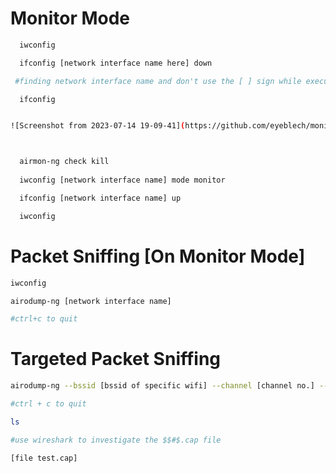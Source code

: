 
# Monitor Mode



 









```bash
  iwconfig

  ifconfig [network interface name here] down

 #finding network interface name and don't use the [ ] sign while executing 

  ifconfig 


![Screenshot from 2023-07-14 19-09-41](https://github.com/eyeblech/monitor_mode/assets/78268197/ca07027e-d3b6-4e83-8624-1c3447e67db1)



  airmon-ng check kill
  
  iwconfig [network interface name] mode monitor

  ifconfig [network interface name] up

  iwconfig

```
# Packet Sniffing [On Monitor Mode]

```bash
iwconfig

airodump-ng [network interface name]

#ctrl+c to quit
```
# Targeted Packet Sniffing
```bash
airodump-ng --bssid [bssid of specific wifi] --channel [channel no.] --write test [network interface name]

#ctrl + c to quit 

ls

#use wireshark to investigate the $$#$.cap file

[file test.cap]
```










